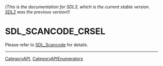 ###### (This is the documentation for SDL3, which is the current stable version. [SDL2](https://wiki.libsdl.org/SDL2/) was the previous version!)
# SDL_SCANCODE_CRSEL

Please refer to [SDL_Scancode](SDL_Scancode) for details.

----
[CategoryAPI](CategoryAPI), [CategoryAPIEnumerators](CategoryAPIEnumerators)

